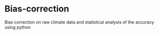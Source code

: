 # Bias-correction
Bias correction on raw climate data and statistical analysis of the accuracy using python
